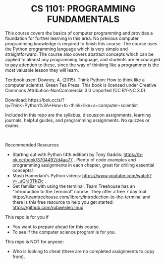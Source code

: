 <h1 align="center">CS 1101: PROGRAMMING FUNDAMENTALS</h1>
<p>This course covers the basics of computer programming and provides a foundation for further
learning in this area. No previous computer programming knowledge is required to finish this course.
The course uses the Python programming language which is very simple and straightforward. The
course also covers abstract concepts which can be applied to almost any programming language,
and students are encouraged to pay attention to these, since the way of thinking like a programmer
is the most valuable lesson they will learn.</p>

<p>Textbook used: Downey, A. (2015). Think Python: How to think like a computer scientist. Green Tea
Press. This book is licensed under Creative Commons Attribution-NonCommercial 3.0
Unported (CC BY-NC 3.0).</p>
<p>Download: https://bok.cc/s/?q=Think+Python%3A+How+to+think+like+a+computer+scientist</p>

<p>Included in this repo are the syllabus, discussion assignments, learning journals, helpful guides, and programming
assignments. No quizzes or exams.</p>
<br />

Recommended Resources <br />
- Starting out with Python (4th edition) by Tony Gaddis: https://b-ok.cc/book/3704492/d4aa77 . Plenty of code examples and programming assignments in each chapter, great for drilling essential concepts!
- Mosh Hamedani's Python videos: https://www.youtube.com/watch?v=_uQrJ0TkZlc .
- Get familiar with using the terminal. Team Treehouse has an "Introduction to the Terminal" course. They offer a free 7 day trial: https://teamtreehouse.com/library/introduction-to-the-terminal and there is this free resource to help you get started: https://github.com/rubwexler/linux 

This repo is for you if
- You want to prepare ahead for this course.
- To see if the computer science program is for you.

This repo is NOT for anyone:
- Who is looking to cheat (there are no completed assignments to copy from).

